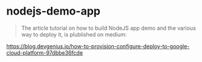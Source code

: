 # nodejs-demo-app

> The article tutorial on how to build NodeJS app demo and the various way to deploy it, is plublished on medium:

https://blog.devgenius.io/how-to-provision-configure-deploy-to-google-cloud-platform-97dbbe36fcde
